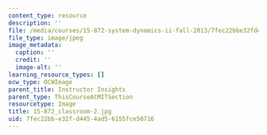 ```yaml
---
content_type: resource
description: ''
file: /media/courses/15-872-system-dynamics-ii-fall-2013/7fec22bbe32fd4454ad56155fce50716_15-872_classroom-2.jpg
file_type: image/jpeg
image_metadata:
  caption: ''
  credit: ''
  image-alt: ''
learning_resource_types: []
ocw_type: OCWImage
parent_title: Instructor Insights
parent_type: ThisCourseAtMITSection
resourcetype: Image
title: 15-872_classroom-2.jpg
uid: 7fec22bb-e32f-d445-4ad5-6155fce50716
---
```


